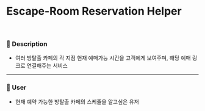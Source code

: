 # Escape-Room Reservation Helper

<br>

### 📝  Description
-  여러 방탈출 카페의 각 지점 현재 예매가능 시간을 고객에게 보여주며, 해당 예매 링크로 연결해주는 서비스


---

### 👥  User
- 현재 예약 가능한 방탈출 카페의 스케쥴을 알고싶은 유저



